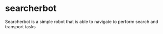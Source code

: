 # searcherbot
Searcherbot is a simple robot that is able to navigate to perform search and transport tasks
